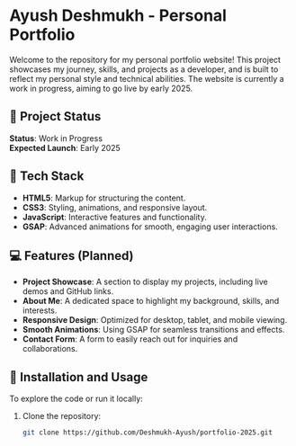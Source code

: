 # Ayush Deshmukh - Personal Portfolio

Welcome to the repository for my personal portfolio website! This project showcases my journey, skills, and projects as a developer, and is built to reflect my personal style and technical abilities. The website is currently a work in progress, aiming to go live by early 2025.

## 🚧 Project Status

**Status**: Work in Progress  
**Expected Launch**: Early 2025

## 🌟 Tech Stack

- **HTML5**: Markup for structuring the content.
- **CSS3**: Styling, animations, and responsive layout.
- **JavaScript**: Interactive features and functionality.
- **GSAP**: Advanced animations for smooth, engaging user interactions.

## 💻 Features (Planned)

- **Project Showcase**: A section to display my projects, including live demos and GitHub links.
- **About Me**: A dedicated space to highlight my background, skills, and interests.
- **Responsive Design**: Optimized for desktop, tablet, and mobile viewing.
- **Smooth Animations**: Using GSAP for seamless transitions and effects.
- **Contact Form**: A form to easily reach out for inquiries and collaborations.

## 🚀 Installation and Usage

To explore the code or run it locally:

1. Clone the repository:
   ```bash
   git clone https://github.com/Deshmukh-Ayush/portfolio-2025.git
